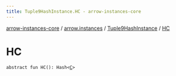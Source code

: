 ```yaml
---
title: Tuple9HashInstance.HC - arrow-instances-core
---
```


[arrow-instances-core](../../index.html) / [arrow.instances](../index.html) / [Tuple9HashInstance](index.html) / [HC](./-h-c.html)

# HC

`abstract fun HC(): Hash<`[`C`](index.html#C)`>`